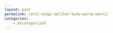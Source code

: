 ```yaml
---
layout: post
permalink: /arti-mimpi-melihat-kuda-warna-warni/
categories:
    - Uncategorized
---
```


